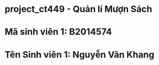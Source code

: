 # project_ct449 - Quản lí Mượn Sách
# Mã sinh viên 1: B2014574
# Tên Sinh viên 1: Nguyễn Văn Khang

